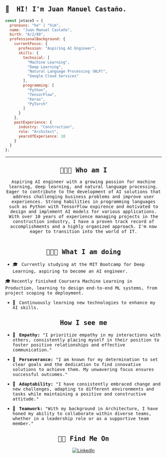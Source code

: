 <h2> 👋 &nbsp;<samp> HI! I'm Juan Manuel Castaño.</h2>

```js
const jotace5 = {
  pronouns: "he" | "him",
  name: "Juan Manuel Castaño",
  birth: "6/2/88",
  professionalBackground: {
    currentFocus: {
      profession: "Aspiring AI Engineer",
      skills: {
        technical: [
          "Machine Learning",
          "Deep Learning",
          "Natural Language Processing (NLP)",
          "Google Cloud Services"
        ],
        programming: [
          "Python",
          "TensorFlow",
          "Keras",
          "PyTorch"
        ]
      }
    },
    pastExperience: {
      industry: "Construction",
      role: "Architect",
      yearsOfExperience: 10
    }
  }
};
```
<hr>

<h2 align="center"> <samp> 👨🏻‍💻 Who am I </h2>
<p align="center">
  <samp> Aspiring AI engineer with a growing passion for machine learning, deep learning, and natural language processing. Eager to contribute to the development of AI solutions that address challenging business problems and improve user experiences. Strong habilities in programming languages such as Python with TensorFlow expirence and motivated to design and implement AI models for various applications. 
  With over 10 years of experience managing projects in the construction industry, I have a proven track record of accomplishments and a highly organized approach. I'm now eager to transition into the world of IT.
  </samp>
  <br> <br>


<h2 align="center"> <samp> 👨🏻‍💻 What I am doing</h2>

- 🎓 &nbsp; <samp> Currently studying at the MIT Bootcamp for Deep Learning, aspiring to become an AI engineer.</samp>

🎓   <samp> Recently finished Coursera Machine Learning in Production, learning to design end-to-end ML systems, from project scoping to deployment.</samp>

- 🌱 &nbsp; <samp> Continuously learning new technologies to enhance my AI skills.</samp>




<h2 align="center"> <samp> How I see me </samp> 
</h3>

- 🤝 &nbsp; <samp> **Empathy:** "I prioritize empathy in my interactions with others, consistently placing myself in their position to foster positive relationships and effective communication."</samp>
   
- 🎯 &nbsp; <samp> **Perseverance:** "I am known for my determination to set clear goals and the dedication to find innovative solutions to achieve them. My unwavering focus ensures successful outcomes."</samp>

- 🌱 &nbsp; <samp> **Adaptability:** "I have consistently embraced change and new challenges, adapting to different environments and tasks while maintaining a positive and constructive attitude."</samp>

- 👥 &nbsp; <samp> **Teamwork:** "With my background in Architecture, I have honed my ability to collaborate within diverse teams, whether in a leadership role or as a supportive team member."</samp> 
</h2>

<h2 align="center"> <samp> 🤝🏻&nbsp;Find Me On </samp> </h3> </p>

<p align="center">
  <a href="https://www.linkedin.com/in/juancastanop/"><img alt="LinkedIn" src="https://img.shields.io/badge/LinkedIn-blue?style=flat-square&logo=linkedin"></a>
</p>
